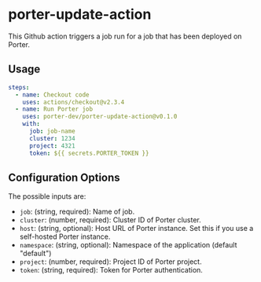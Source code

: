 # porter-update-action

This Github action triggers a job run for a job that has been deployed on Porter.

## Usage

```yaml
steps:
  - name: Checkout code
    uses: actions/checkout@v2.3.4
  - name: Run Porter job
    uses: porter-dev/porter-update-action@v0.1.0
    with:
      job: job-name
      cluster: 1234
      project: 4321
      token: ${{ secrets.PORTER_TOKEN }}
```

## Configuration Options

The possible inputs are:

- `job`: (string, required): Name of job.
- `cluster`: (number, required): Cluster ID of Porter cluster.
- `host`: (string, optional): Host URL of Porter instance. Set this if you use a self-hosted Porter instance.
- `namespace`: (string, optional): Namespace of the application (default "default")
- `project`: (number, required): Project ID of Porter project.
- `token`: (string, required): Token for Porter authentication.
